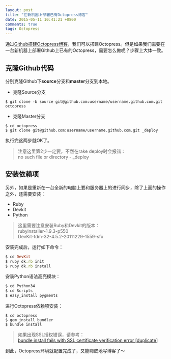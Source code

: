 ```yaml
---
layout: post
title: "在新机器上部署已有Octopress博客"
date: 2015-05-11 10:41:21 +0800
comments: true
tags: Octopress
---
```


通过[Github搭建Octopress博客](http://aaronchansunny.github.io/blog/2014/11/12/install-octopress/)，我们可以搭建Octopress。但是如果我们需要在一台新机器上部署Github上已有的Octopress，需要怎么做呢？步骤上大体一致。<!--more-->

## 克隆Github代码
分别克隆Github下**source**分支和**master**分支到本地。

- 克隆Source分支

``` 
$ git clone -b source git@github.com:username/username.github.com.git octopress
``` 

- 克隆Master分支

``` 
$ cd octopress 
$ git clone git@github.com:username/username.github.com.git _deploy
``` 

执行完这两步就OK了。

> 注意这里第2步一定要，不然在rake deploy时会报错：  
no such file or directory - _deploy

## 安装依赖项

另外，如果是重新在一台全新的电脑上要和服务器上的进行同步，除了上面的操作之外，还需要安装：

- Ruby
- Devkit
- Python
 
> 这里需要注意安装Ruby和Devkit的版本：  
> rubyinstaller-1.9.3-p550  
> DevKit-tdm-32-4.5.2-20111229-1559-sfx

安装完成后，运行如下命令：

``` ruby
$ cd DevKit 
$ ruby dk.rb init 
$ ruby dk.rb install
``` 

安装Python语法高亮模块：

``` python
$ cd Python34 
$ cd Scripts
$ easy_install pygments
``` 

进行Octopress依赖项安装：

``` 
$ cd octopress
$ gem install bundler
$ bundle install
``` 

> 如果出现SSL授权错误，请参考：  
[bundle install fails with SSL certificate verification error [duplicate]](http://stackoverflow.com/questions/10246023/bundle-install-fails-with-ssl-certificate-verification-error)

到此，Octopress环境就配置完成了，又能嗨皮地写博客了～

